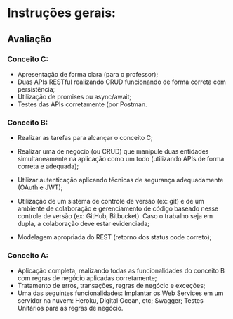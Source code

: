 # Instruções gerais:

## Avaliação



### Conceito C:

- Apresentação de forma clara (para o professor);
- Duas APIs RESTful realizando CRUD funcionando de forma correta com persistência;
- Utilização de promises ou async/await;
- Testes das APIs corretamente (por Postman.

### Conceito B:

- Realizar as tarefas para alcançar o conceito C;
- Realizar uma de negócio (ou CRUD) que manipule duas entidades simultaneamente na aplicação como um todo (utilizando APIs de forma correta e adequada);
- Utilizar autenticação aplicando técnicas de segurança adequadamente (OAuth e JWT);
- Utilização de um sistema de controle de versão (ex: git) e de um ambiente de colaboração e gerenciamento de código baseado nesse controle de versão (ex: GitHub, Bitbucket). Caso o trabalho seja em dupla, a colaboração deve estar evidenciada;

- Modelagem apropriada do REST (retorno dos status code correto);

### Conceito A:

- Aplicação completa, realizando todas as funcionalidades do conceito B com regras de negócio aplicadas corretamente;
- Tratamento de erros, transações, regras de negócio e exceções;
- Uma das seguintes funcionalidades: Implantar os Web Services em um servidor na nuvem: Heroku, Digital Ocean, etc; Swagger; Testes Unitários para as regras de negócio.